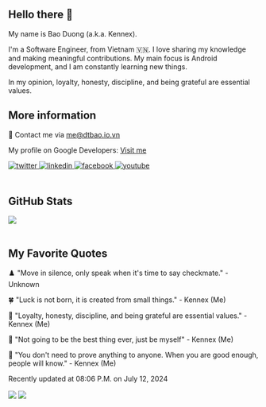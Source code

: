 ## Hello there 👋

My name is Bao Duong (a.k.a. Kennex). 

I'm a Software Engineer, from Vietnam 🇻🇳. I love sharing my knowledge and making meaningful contributions. My main focus is Android development, and I am constantly learning new things. 

In my opinion, loyalty, honesty, discipline, and being grateful are essential values.

## More information 

💬 Contact me via <a href="mailto:me@dtbao.io.vn">me@dtbao.io.vn</a>

My profile on Google Developers: <a href="https://g.dev/Kennex666">Visit me</a>

<div align="left">
<a href="https://twitter.com/Kennex666" target="_blank">
<img src=https://img.shields.io/badge/twitter-%2300acee.svg?&style=for-the-badge&logo=twitter&logoColor=white alt=twitter style="margin-bottom: 5px;" />
</a>
<a href="https://linkedin.com/in/Kennex666" target="_blank">
<img src=https://img.shields.io/badge/linkedin-%231E77B5.svg?&style=for-the-badge&logo=linkedin&logoColor=white alt=linkedin style="margin-bottom: 5px;" />
</a>
<a href="https://www.facebook.com/DThaiBao666" target="_blank">
<img src=https://img.shields.io/badge/facebook-%232E87FB.svg?&style=for-the-badge&logo=facebook&logoColor=white alt=facebook style="margin-bottom: 5px;" />
</a>
<a href="https://tiktok.com/@kennex666" target="_blank">
<img src=https://img.shields.io/badge/youtube-%23000000.svg?&style=for-the-badge&logo=youtube&logoColor=white alt=youtube style="margin-bottom: 5px;" />
</a>  
</div>
<br/>  


## GitHub Stats  
<div align="left"><img src="https://github-readme-stats.vercel.app/api?username=Kennex666&show_icons=true&count_private=true&hide_border=true" align="center" /></div>  

<br/> 

## My Favorite Quotes

♟️ "Move in silence, only speak when it's time to say checkmate." - Unknown

🍀 "Luck is not born, it is created from small things." - Kennex (Me)

🙌 "Loyalty, honesty, discipline, and being grateful are essential values." - Kennex (Me)

🥳 "Not going to be the best thing ever, just be myself" - Kennex (Me)

📌 "You don't need to prove anything to anyone. When you are good enough, people will know." - Kennex (Me)


Recently updated at 08:06 P.M. on July 12, 2024


<div align="left">
  <img src="https://komarev.com/ghpvc/?username=Kennex666&&style=flat-square" align="center" /> 
  <a href="https://paypal.me/Kennex666" target="_blank" style="display: inline-block;">
  <img src="https://img.shields.io/badge/Donate-PayPal-blue.svg?style=flat-square&logo=paypal" align="center" />
  </a>
</div>  
<br/>  

